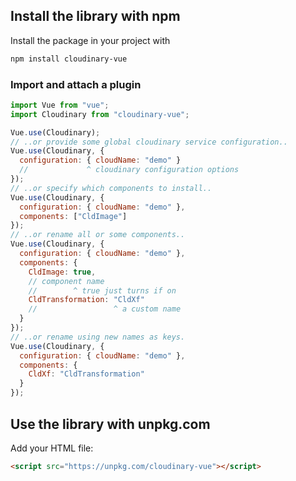 ## Install the library with npm

Install the package in your project with

```bash
npm install cloudinary-vue
```

### Import and attach a plugin

```js static
import Vue from "vue";
import Cloudinary from "cloudinary-vue";

Vue.use(Cloudinary);
// ..or provide some global cloudinary service configuration..
Vue.use(Cloudinary, {
  configuration: { cloudName: "demo" }
  //             ^ cloudinary configuration options
});
// ..or specify which components to install..
Vue.use(Cloudinary, {
  configuration: { cloudName: "demo" },
  components: ["CldImage"]
});
// ..or rename all or some components..
Vue.use(Cloudinary, {
  configuration: { cloudName: "demo" },
  components: {
    CldImage: true,
    // component name
    //        ^ true just turns if on
    CldTransformation: "CldXf"
    //                 ^ a custom name
  }
});
// ..or rename using new names as keys.
Vue.use(Cloudinary, {
  configuration: { cloudName: "demo" },
  components: {
    CldXf: "CldTransformation"
  }
});
```

## Use the library with unpkg.com

Add your HTML file:

```html
<script src="https://unpkg.com/cloudinary-vue"></script>
```

